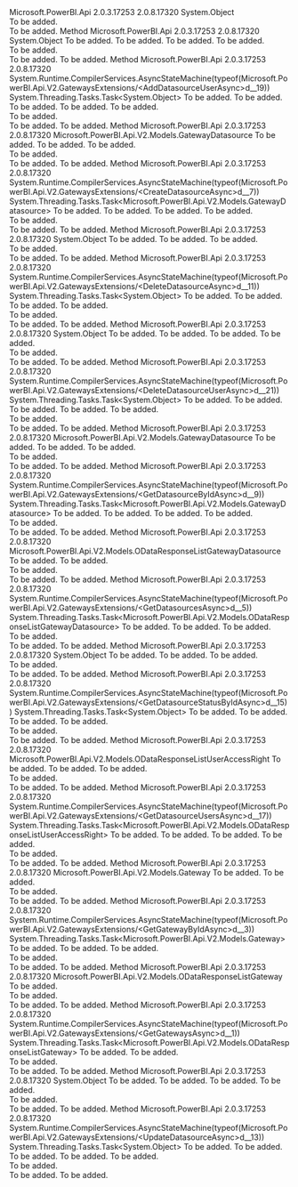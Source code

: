 <Type Name="GatewaysExtensions" FullName="Microsoft.PowerBI.Api.V2.GatewaysExtensions">
  <TypeSignature Language="C#" Value="public static class GatewaysExtensions" />
  <TypeSignature Language="ILAsm" Value=".class public auto ansi abstract sealed beforefieldinit GatewaysExtensions extends System.Object" />
  <TypeSignature Language="DocId" Value="T:Microsoft.PowerBI.Api.V2.GatewaysExtensions" />
  <TypeSignature Language="VB.NET" Value="Public Module GatewaysExtensions" />
  <TypeSignature Language="F#" Value="type GatewaysExtensions = class" />
  <AssemblyInfo>
    <AssemblyName>Microsoft.PowerBI.Api</AssemblyName>
    <AssemblyVersion>2.0.3.17253</AssemblyVersion>
    <AssemblyVersion>2.0.8.17320</AssemblyVersion>
  </AssemblyInfo>
  <Base>
    <BaseTypeName>System.Object</BaseTypeName>
  </Base>
  <Interfaces />
  <Docs>
    <summary>To be added.</summary>
    <remarks>To be added.</remarks>
  </Docs>
  <Members>
    <Member MemberName="AddDatasourceUser">
      <MemberSignature Language="C#" Value="public static object AddDatasourceUser (this Microsoft.PowerBI.Api.V2.IGateways operations, string gatewayId, string datasourceId, Microsoft.PowerBI.Api.V2.Models.UserAccessRight addUserToDatasourceRequest);" />
      <MemberSignature Language="ILAsm" Value=".method public static hidebysig object AddDatasourceUser(class Microsoft.PowerBI.Api.V2.IGateways operations, string gatewayId, string datasourceId, class Microsoft.PowerBI.Api.V2.Models.UserAccessRight addUserToDatasourceRequest) cil managed" />
      <MemberSignature Language="DocId" Value="M:Microsoft.PowerBI.Api.V2.GatewaysExtensions.AddDatasourceUser(Microsoft.PowerBI.Api.V2.IGateways,System.String,System.String,Microsoft.PowerBI.Api.V2.Models.UserAccessRight)" />
      <MemberSignature Language="VB.NET" Value="&lt;Extension()&gt;&#xA;Public Function AddDatasourceUser (operations As IGateways, gatewayId As String, datasourceId As String, addUserToDatasourceRequest As UserAccessRight) As Object" />
      <MemberSignature Language="F#" Value="static member AddDatasourceUser : Microsoft.PowerBI.Api.V2.IGateways * string * string * Microsoft.PowerBI.Api.V2.Models.UserAccessRight -&gt; obj" Usage="Microsoft.PowerBI.Api.V2.GatewaysExtensions.AddDatasourceUser (operations, gatewayId, datasourceId, addUserToDatasourceRequest)" />
      <MemberType>Method</MemberType>
      <AssemblyInfo>
        <AssemblyName>Microsoft.PowerBI.Api</AssemblyName>
        <AssemblyVersion>2.0.3.17253</AssemblyVersion>
        <AssemblyVersion>2.0.8.17320</AssemblyVersion>
      </AssemblyInfo>
      <ReturnValue>
        <ReturnType>System.Object</ReturnType>
      </ReturnValue>
      <Parameters>
        <Parameter Name="operations" Type="Microsoft.PowerBI.Api.V2.IGateways" RefType="this" />
        <Parameter Name="gatewayId" Type="System.String" />
        <Parameter Name="datasourceId" Type="System.String" />
        <Parameter Name="addUserToDatasourceRequest" Type="Microsoft.PowerBI.Api.V2.Models.UserAccessRight" />
      </Parameters>
      <Docs>
        <param name="operations">To be added.</param>
        <param name="gatewayId">To be added.</param>
        <param name="datasourceId">To be added.</param>
        <param name="addUserToDatasourceRequest">To be added.</param>
        <summary>To be added.</summary>
        <returns>To be added.</returns>
        <remarks>To be added.</remarks>
      </Docs>
    </Member>
    <Member MemberName="AddDatasourceUserAsync">
      <MemberSignature Language="C#" Value="public static System.Threading.Tasks.Task&lt;object&gt; AddDatasourceUserAsync (this Microsoft.PowerBI.Api.V2.IGateways operations, string gatewayId, string datasourceId, Microsoft.PowerBI.Api.V2.Models.UserAccessRight addUserToDatasourceRequest, System.Threading.CancellationToken cancellationToken = null);" />
      <MemberSignature Language="ILAsm" Value=".method public static hidebysig class System.Threading.Tasks.Task`1&lt;object&gt; AddDatasourceUserAsync(class Microsoft.PowerBI.Api.V2.IGateways operations, string gatewayId, string datasourceId, class Microsoft.PowerBI.Api.V2.Models.UserAccessRight addUserToDatasourceRequest, valuetype System.Threading.CancellationToken cancellationToken) cil managed" />
      <MemberSignature Language="DocId" Value="M:Microsoft.PowerBI.Api.V2.GatewaysExtensions.AddDatasourceUserAsync(Microsoft.PowerBI.Api.V2.IGateways,System.String,System.String,Microsoft.PowerBI.Api.V2.Models.UserAccessRight,System.Threading.CancellationToken)" />
      <MemberSignature Language="F#" Value="static member AddDatasourceUserAsync : Microsoft.PowerBI.Api.V2.IGateways * string * string * Microsoft.PowerBI.Api.V2.Models.UserAccessRight * System.Threading.CancellationToken -&gt; System.Threading.Tasks.Task&lt;obj&gt;" Usage="Microsoft.PowerBI.Api.V2.GatewaysExtensions.AddDatasourceUserAsync (operations, gatewayId, datasourceId, addUserToDatasourceRequest, cancellationToken)" />
      <MemberType>Method</MemberType>
      <AssemblyInfo>
        <AssemblyName>Microsoft.PowerBI.Api</AssemblyName>
        <AssemblyVersion>2.0.3.17253</AssemblyVersion>
        <AssemblyVersion>2.0.8.17320</AssemblyVersion>
      </AssemblyInfo>
      <Attributes>
        <Attribute>
          <AttributeName>System.Runtime.CompilerServices.AsyncStateMachine(typeof(Microsoft.PowerBI.Api.V2.GatewaysExtensions/&lt;AddDatasourceUserAsync&gt;d__19))</AttributeName>
        </Attribute>
      </Attributes>
      <ReturnValue>
        <ReturnType>System.Threading.Tasks.Task&lt;System.Object&gt;</ReturnType>
      </ReturnValue>
      <Parameters>
        <Parameter Name="operations" Type="Microsoft.PowerBI.Api.V2.IGateways" RefType="this" />
        <Parameter Name="gatewayId" Type="System.String" />
        <Parameter Name="datasourceId" Type="System.String" />
        <Parameter Name="addUserToDatasourceRequest" Type="Microsoft.PowerBI.Api.V2.Models.UserAccessRight" />
        <Parameter Name="cancellationToken" Type="System.Threading.CancellationToken" />
      </Parameters>
      <Docs>
        <param name="operations">To be added.</param>
        <param name="gatewayId">To be added.</param>
        <param name="datasourceId">To be added.</param>
        <param name="addUserToDatasourceRequest">To be added.</param>
        <param name="cancellationToken">To be added.</param>
        <summary>To be added.</summary>
        <returns>To be added.</returns>
        <remarks>To be added.</remarks>
      </Docs>
    </Member>
    <Member MemberName="CreateDatasource">
      <MemberSignature Language="C#" Value="public static Microsoft.PowerBI.Api.V2.Models.GatewayDatasource CreateDatasource (this Microsoft.PowerBI.Api.V2.IGateways operations, string gatewayId, Microsoft.PowerBI.Api.V2.Models.PublishDatasourceToGatewayRequest datasourceToGatewayRequest);" />
      <MemberSignature Language="ILAsm" Value=".method public static hidebysig class Microsoft.PowerBI.Api.V2.Models.GatewayDatasource CreateDatasource(class Microsoft.PowerBI.Api.V2.IGateways operations, string gatewayId, class Microsoft.PowerBI.Api.V2.Models.PublishDatasourceToGatewayRequest datasourceToGatewayRequest) cil managed" />
      <MemberSignature Language="DocId" Value="M:Microsoft.PowerBI.Api.V2.GatewaysExtensions.CreateDatasource(Microsoft.PowerBI.Api.V2.IGateways,System.String,Microsoft.PowerBI.Api.V2.Models.PublishDatasourceToGatewayRequest)" />
      <MemberSignature Language="VB.NET" Value="&lt;Extension()&gt;&#xA;Public Function CreateDatasource (operations As IGateways, gatewayId As String, datasourceToGatewayRequest As PublishDatasourceToGatewayRequest) As GatewayDatasource" />
      <MemberSignature Language="F#" Value="static member CreateDatasource : Microsoft.PowerBI.Api.V2.IGateways * string * Microsoft.PowerBI.Api.V2.Models.PublishDatasourceToGatewayRequest -&gt; Microsoft.PowerBI.Api.V2.Models.GatewayDatasource" Usage="Microsoft.PowerBI.Api.V2.GatewaysExtensions.CreateDatasource (operations, gatewayId, datasourceToGatewayRequest)" />
      <MemberType>Method</MemberType>
      <AssemblyInfo>
        <AssemblyName>Microsoft.PowerBI.Api</AssemblyName>
        <AssemblyVersion>2.0.3.17253</AssemblyVersion>
        <AssemblyVersion>2.0.8.17320</AssemblyVersion>
      </AssemblyInfo>
      <ReturnValue>
        <ReturnType>Microsoft.PowerBI.Api.V2.Models.GatewayDatasource</ReturnType>
      </ReturnValue>
      <Parameters>
        <Parameter Name="operations" Type="Microsoft.PowerBI.Api.V2.IGateways" RefType="this" />
        <Parameter Name="gatewayId" Type="System.String" />
        <Parameter Name="datasourceToGatewayRequest" Type="Microsoft.PowerBI.Api.V2.Models.PublishDatasourceToGatewayRequest" />
      </Parameters>
      <Docs>
        <param name="operations">To be added.</param>
        <param name="gatewayId">To be added.</param>
        <param name="datasourceToGatewayRequest">To be added.</param>
        <summary>To be added.</summary>
        <returns>To be added.</returns>
        <remarks>To be added.</remarks>
      </Docs>
    </Member>
    <Member MemberName="CreateDatasourceAsync">
      <MemberSignature Language="C#" Value="public static System.Threading.Tasks.Task&lt;Microsoft.PowerBI.Api.V2.Models.GatewayDatasource&gt; CreateDatasourceAsync (this Microsoft.PowerBI.Api.V2.IGateways operations, string gatewayId, Microsoft.PowerBI.Api.V2.Models.PublishDatasourceToGatewayRequest datasourceToGatewayRequest, System.Threading.CancellationToken cancellationToken = null);" />
      <MemberSignature Language="ILAsm" Value=".method public static hidebysig class System.Threading.Tasks.Task`1&lt;class Microsoft.PowerBI.Api.V2.Models.GatewayDatasource&gt; CreateDatasourceAsync(class Microsoft.PowerBI.Api.V2.IGateways operations, string gatewayId, class Microsoft.PowerBI.Api.V2.Models.PublishDatasourceToGatewayRequest datasourceToGatewayRequest, valuetype System.Threading.CancellationToken cancellationToken) cil managed" />
      <MemberSignature Language="DocId" Value="M:Microsoft.PowerBI.Api.V2.GatewaysExtensions.CreateDatasourceAsync(Microsoft.PowerBI.Api.V2.IGateways,System.String,Microsoft.PowerBI.Api.V2.Models.PublishDatasourceToGatewayRequest,System.Threading.CancellationToken)" />
      <MemberSignature Language="F#" Value="static member CreateDatasourceAsync : Microsoft.PowerBI.Api.V2.IGateways * string * Microsoft.PowerBI.Api.V2.Models.PublishDatasourceToGatewayRequest * System.Threading.CancellationToken -&gt; System.Threading.Tasks.Task&lt;Microsoft.PowerBI.Api.V2.Models.GatewayDatasource&gt;" Usage="Microsoft.PowerBI.Api.V2.GatewaysExtensions.CreateDatasourceAsync (operations, gatewayId, datasourceToGatewayRequest, cancellationToken)" />
      <MemberType>Method</MemberType>
      <AssemblyInfo>
        <AssemblyName>Microsoft.PowerBI.Api</AssemblyName>
        <AssemblyVersion>2.0.3.17253</AssemblyVersion>
        <AssemblyVersion>2.0.8.17320</AssemblyVersion>
      </AssemblyInfo>
      <Attributes>
        <Attribute>
          <AttributeName>System.Runtime.CompilerServices.AsyncStateMachine(typeof(Microsoft.PowerBI.Api.V2.GatewaysExtensions/&lt;CreateDatasourceAsync&gt;d__7))</AttributeName>
        </Attribute>
      </Attributes>
      <ReturnValue>
        <ReturnType>System.Threading.Tasks.Task&lt;Microsoft.PowerBI.Api.V2.Models.GatewayDatasource&gt;</ReturnType>
      </ReturnValue>
      <Parameters>
        <Parameter Name="operations" Type="Microsoft.PowerBI.Api.V2.IGateways" RefType="this" />
        <Parameter Name="gatewayId" Type="System.String" />
        <Parameter Name="datasourceToGatewayRequest" Type="Microsoft.PowerBI.Api.V2.Models.PublishDatasourceToGatewayRequest" />
        <Parameter Name="cancellationToken" Type="System.Threading.CancellationToken" />
      </Parameters>
      <Docs>
        <param name="operations">To be added.</param>
        <param name="gatewayId">To be added.</param>
        <param name="datasourceToGatewayRequest">To be added.</param>
        <param name="cancellationToken">To be added.</param>
        <summary>To be added.</summary>
        <returns>To be added.</returns>
        <remarks>To be added.</remarks>
      </Docs>
    </Member>
    <Member MemberName="DeleteDatasource">
      <MemberSignature Language="C#" Value="public static object DeleteDatasource (this Microsoft.PowerBI.Api.V2.IGateways operations, string gatewayId, string datasourceId);" />
      <MemberSignature Language="ILAsm" Value=".method public static hidebysig object DeleteDatasource(class Microsoft.PowerBI.Api.V2.IGateways operations, string gatewayId, string datasourceId) cil managed" />
      <MemberSignature Language="DocId" Value="M:Microsoft.PowerBI.Api.V2.GatewaysExtensions.DeleteDatasource(Microsoft.PowerBI.Api.V2.IGateways,System.String,System.String)" />
      <MemberSignature Language="VB.NET" Value="&lt;Extension()&gt;&#xA;Public Function DeleteDatasource (operations As IGateways, gatewayId As String, datasourceId As String) As Object" />
      <MemberSignature Language="F#" Value="static member DeleteDatasource : Microsoft.PowerBI.Api.V2.IGateways * string * string -&gt; obj" Usage="Microsoft.PowerBI.Api.V2.GatewaysExtensions.DeleteDatasource (operations, gatewayId, datasourceId)" />
      <MemberType>Method</MemberType>
      <AssemblyInfo>
        <AssemblyName>Microsoft.PowerBI.Api</AssemblyName>
        <AssemblyVersion>2.0.3.17253</AssemblyVersion>
        <AssemblyVersion>2.0.8.17320</AssemblyVersion>
      </AssemblyInfo>
      <ReturnValue>
        <ReturnType>System.Object</ReturnType>
      </ReturnValue>
      <Parameters>
        <Parameter Name="operations" Type="Microsoft.PowerBI.Api.V2.IGateways" RefType="this" />
        <Parameter Name="gatewayId" Type="System.String" />
        <Parameter Name="datasourceId" Type="System.String" />
      </Parameters>
      <Docs>
        <param name="operations">To be added.</param>
        <param name="gatewayId">To be added.</param>
        <param name="datasourceId">To be added.</param>
        <summary>To be added.</summary>
        <returns>To be added.</returns>
        <remarks>To be added.</remarks>
      </Docs>
    </Member>
    <Member MemberName="DeleteDatasourceAsync">
      <MemberSignature Language="C#" Value="public static System.Threading.Tasks.Task&lt;object&gt; DeleteDatasourceAsync (this Microsoft.PowerBI.Api.V2.IGateways operations, string gatewayId, string datasourceId, System.Threading.CancellationToken cancellationToken = null);" />
      <MemberSignature Language="ILAsm" Value=".method public static hidebysig class System.Threading.Tasks.Task`1&lt;object&gt; DeleteDatasourceAsync(class Microsoft.PowerBI.Api.V2.IGateways operations, string gatewayId, string datasourceId, valuetype System.Threading.CancellationToken cancellationToken) cil managed" />
      <MemberSignature Language="DocId" Value="M:Microsoft.PowerBI.Api.V2.GatewaysExtensions.DeleteDatasourceAsync(Microsoft.PowerBI.Api.V2.IGateways,System.String,System.String,System.Threading.CancellationToken)" />
      <MemberSignature Language="F#" Value="static member DeleteDatasourceAsync : Microsoft.PowerBI.Api.V2.IGateways * string * string * System.Threading.CancellationToken -&gt; System.Threading.Tasks.Task&lt;obj&gt;" Usage="Microsoft.PowerBI.Api.V2.GatewaysExtensions.DeleteDatasourceAsync (operations, gatewayId, datasourceId, cancellationToken)" />
      <MemberType>Method</MemberType>
      <AssemblyInfo>
        <AssemblyName>Microsoft.PowerBI.Api</AssemblyName>
        <AssemblyVersion>2.0.3.17253</AssemblyVersion>
        <AssemblyVersion>2.0.8.17320</AssemblyVersion>
      </AssemblyInfo>
      <Attributes>
        <Attribute>
          <AttributeName>System.Runtime.CompilerServices.AsyncStateMachine(typeof(Microsoft.PowerBI.Api.V2.GatewaysExtensions/&lt;DeleteDatasourceAsync&gt;d__11))</AttributeName>
        </Attribute>
      </Attributes>
      <ReturnValue>
        <ReturnType>System.Threading.Tasks.Task&lt;System.Object&gt;</ReturnType>
      </ReturnValue>
      <Parameters>
        <Parameter Name="operations" Type="Microsoft.PowerBI.Api.V2.IGateways" RefType="this" />
        <Parameter Name="gatewayId" Type="System.String" />
        <Parameter Name="datasourceId" Type="System.String" />
        <Parameter Name="cancellationToken" Type="System.Threading.CancellationToken" />
      </Parameters>
      <Docs>
        <param name="operations">To be added.</param>
        <param name="gatewayId">To be added.</param>
        <param name="datasourceId">To be added.</param>
        <param name="cancellationToken">To be added.</param>
        <summary>To be added.</summary>
        <returns>To be added.</returns>
        <remarks>To be added.</remarks>
      </Docs>
    </Member>
    <Member MemberName="DeleteDatasourceUser">
      <MemberSignature Language="C#" Value="public static object DeleteDatasourceUser (this Microsoft.PowerBI.Api.V2.IGateways operations, string gatewayId, string datasourceId, string emailAdress);" />
      <MemberSignature Language="ILAsm" Value=".method public static hidebysig object DeleteDatasourceUser(class Microsoft.PowerBI.Api.V2.IGateways operations, string gatewayId, string datasourceId, string emailAdress) cil managed" />
      <MemberSignature Language="DocId" Value="M:Microsoft.PowerBI.Api.V2.GatewaysExtensions.DeleteDatasourceUser(Microsoft.PowerBI.Api.V2.IGateways,System.String,System.String,System.String)" />
      <MemberSignature Language="VB.NET" Value="&lt;Extension()&gt;&#xA;Public Function DeleteDatasourceUser (operations As IGateways, gatewayId As String, datasourceId As String, emailAdress As String) As Object" />
      <MemberSignature Language="F#" Value="static member DeleteDatasourceUser : Microsoft.PowerBI.Api.V2.IGateways * string * string * string -&gt; obj" Usage="Microsoft.PowerBI.Api.V2.GatewaysExtensions.DeleteDatasourceUser (operations, gatewayId, datasourceId, emailAdress)" />
      <MemberType>Method</MemberType>
      <AssemblyInfo>
        <AssemblyName>Microsoft.PowerBI.Api</AssemblyName>
        <AssemblyVersion>2.0.3.17253</AssemblyVersion>
        <AssemblyVersion>2.0.8.17320</AssemblyVersion>
      </AssemblyInfo>
      <ReturnValue>
        <ReturnType>System.Object</ReturnType>
      </ReturnValue>
      <Parameters>
        <Parameter Name="operations" Type="Microsoft.PowerBI.Api.V2.IGateways" RefType="this" />
        <Parameter Name="gatewayId" Type="System.String" />
        <Parameter Name="datasourceId" Type="System.String" />
        <Parameter Name="emailAdress" Type="System.String" />
      </Parameters>
      <Docs>
        <param name="operations">To be added.</param>
        <param name="gatewayId">To be added.</param>
        <param name="datasourceId">To be added.</param>
        <param name="emailAdress">To be added.</param>
        <summary>To be added.</summary>
        <returns>To be added.</returns>
        <remarks>To be added.</remarks>
      </Docs>
    </Member>
    <Member MemberName="DeleteDatasourceUserAsync">
      <MemberSignature Language="C#" Value="public static System.Threading.Tasks.Task&lt;object&gt; DeleteDatasourceUserAsync (this Microsoft.PowerBI.Api.V2.IGateways operations, string gatewayId, string datasourceId, string emailAdress, System.Threading.CancellationToken cancellationToken = null);" />
      <MemberSignature Language="ILAsm" Value=".method public static hidebysig class System.Threading.Tasks.Task`1&lt;object&gt; DeleteDatasourceUserAsync(class Microsoft.PowerBI.Api.V2.IGateways operations, string gatewayId, string datasourceId, string emailAdress, valuetype System.Threading.CancellationToken cancellationToken) cil managed" />
      <MemberSignature Language="DocId" Value="M:Microsoft.PowerBI.Api.V2.GatewaysExtensions.DeleteDatasourceUserAsync(Microsoft.PowerBI.Api.V2.IGateways,System.String,System.String,System.String,System.Threading.CancellationToken)" />
      <MemberSignature Language="F#" Value="static member DeleteDatasourceUserAsync : Microsoft.PowerBI.Api.V2.IGateways * string * string * string * System.Threading.CancellationToken -&gt; System.Threading.Tasks.Task&lt;obj&gt;" Usage="Microsoft.PowerBI.Api.V2.GatewaysExtensions.DeleteDatasourceUserAsync (operations, gatewayId, datasourceId, emailAdress, cancellationToken)" />
      <MemberType>Method</MemberType>
      <AssemblyInfo>
        <AssemblyName>Microsoft.PowerBI.Api</AssemblyName>
        <AssemblyVersion>2.0.3.17253</AssemblyVersion>
        <AssemblyVersion>2.0.8.17320</AssemblyVersion>
      </AssemblyInfo>
      <Attributes>
        <Attribute>
          <AttributeName>System.Runtime.CompilerServices.AsyncStateMachine(typeof(Microsoft.PowerBI.Api.V2.GatewaysExtensions/&lt;DeleteDatasourceUserAsync&gt;d__21))</AttributeName>
        </Attribute>
      </Attributes>
      <ReturnValue>
        <ReturnType>System.Threading.Tasks.Task&lt;System.Object&gt;</ReturnType>
      </ReturnValue>
      <Parameters>
        <Parameter Name="operations" Type="Microsoft.PowerBI.Api.V2.IGateways" RefType="this" />
        <Parameter Name="gatewayId" Type="System.String" />
        <Parameter Name="datasourceId" Type="System.String" />
        <Parameter Name="emailAdress" Type="System.String" />
        <Parameter Name="cancellationToken" Type="System.Threading.CancellationToken" />
      </Parameters>
      <Docs>
        <param name="operations">To be added.</param>
        <param name="gatewayId">To be added.</param>
        <param name="datasourceId">To be added.</param>
        <param name="emailAdress">To be added.</param>
        <param name="cancellationToken">To be added.</param>
        <summary>To be added.</summary>
        <returns>To be added.</returns>
        <remarks>To be added.</remarks>
      </Docs>
    </Member>
    <Member MemberName="GetDatasourceById">
      <MemberSignature Language="C#" Value="public static Microsoft.PowerBI.Api.V2.Models.GatewayDatasource GetDatasourceById (this Microsoft.PowerBI.Api.V2.IGateways operations, string gatewayId, string datasourceId);" />
      <MemberSignature Language="ILAsm" Value=".method public static hidebysig class Microsoft.PowerBI.Api.V2.Models.GatewayDatasource GetDatasourceById(class Microsoft.PowerBI.Api.V2.IGateways operations, string gatewayId, string datasourceId) cil managed" />
      <MemberSignature Language="DocId" Value="M:Microsoft.PowerBI.Api.V2.GatewaysExtensions.GetDatasourceById(Microsoft.PowerBI.Api.V2.IGateways,System.String,System.String)" />
      <MemberSignature Language="VB.NET" Value="&lt;Extension()&gt;&#xA;Public Function GetDatasourceById (operations As IGateways, gatewayId As String, datasourceId As String) As GatewayDatasource" />
      <MemberSignature Language="F#" Value="static member GetDatasourceById : Microsoft.PowerBI.Api.V2.IGateways * string * string -&gt; Microsoft.PowerBI.Api.V2.Models.GatewayDatasource" Usage="Microsoft.PowerBI.Api.V2.GatewaysExtensions.GetDatasourceById (operations, gatewayId, datasourceId)" />
      <MemberType>Method</MemberType>
      <AssemblyInfo>
        <AssemblyName>Microsoft.PowerBI.Api</AssemblyName>
        <AssemblyVersion>2.0.3.17253</AssemblyVersion>
        <AssemblyVersion>2.0.8.17320</AssemblyVersion>
      </AssemblyInfo>
      <ReturnValue>
        <ReturnType>Microsoft.PowerBI.Api.V2.Models.GatewayDatasource</ReturnType>
      </ReturnValue>
      <Parameters>
        <Parameter Name="operations" Type="Microsoft.PowerBI.Api.V2.IGateways" RefType="this" />
        <Parameter Name="gatewayId" Type="System.String" />
        <Parameter Name="datasourceId" Type="System.String" />
      </Parameters>
      <Docs>
        <param name="operations">To be added.</param>
        <param name="gatewayId">To be added.</param>
        <param name="datasourceId">To be added.</param>
        <summary>To be added.</summary>
        <returns>To be added.</returns>
        <remarks>To be added.</remarks>
      </Docs>
    </Member>
    <Member MemberName="GetDatasourceByIdAsync">
      <MemberSignature Language="C#" Value="public static System.Threading.Tasks.Task&lt;Microsoft.PowerBI.Api.V2.Models.GatewayDatasource&gt; GetDatasourceByIdAsync (this Microsoft.PowerBI.Api.V2.IGateways operations, string gatewayId, string datasourceId, System.Threading.CancellationToken cancellationToken = null);" />
      <MemberSignature Language="ILAsm" Value=".method public static hidebysig class System.Threading.Tasks.Task`1&lt;class Microsoft.PowerBI.Api.V2.Models.GatewayDatasource&gt; GetDatasourceByIdAsync(class Microsoft.PowerBI.Api.V2.IGateways operations, string gatewayId, string datasourceId, valuetype System.Threading.CancellationToken cancellationToken) cil managed" />
      <MemberSignature Language="DocId" Value="M:Microsoft.PowerBI.Api.V2.GatewaysExtensions.GetDatasourceByIdAsync(Microsoft.PowerBI.Api.V2.IGateways,System.String,System.String,System.Threading.CancellationToken)" />
      <MemberSignature Language="F#" Value="static member GetDatasourceByIdAsync : Microsoft.PowerBI.Api.V2.IGateways * string * string * System.Threading.CancellationToken -&gt; System.Threading.Tasks.Task&lt;Microsoft.PowerBI.Api.V2.Models.GatewayDatasource&gt;" Usage="Microsoft.PowerBI.Api.V2.GatewaysExtensions.GetDatasourceByIdAsync (operations, gatewayId, datasourceId, cancellationToken)" />
      <MemberType>Method</MemberType>
      <AssemblyInfo>
        <AssemblyName>Microsoft.PowerBI.Api</AssemblyName>
        <AssemblyVersion>2.0.3.17253</AssemblyVersion>
        <AssemblyVersion>2.0.8.17320</AssemblyVersion>
      </AssemblyInfo>
      <Attributes>
        <Attribute>
          <AttributeName>System.Runtime.CompilerServices.AsyncStateMachine(typeof(Microsoft.PowerBI.Api.V2.GatewaysExtensions/&lt;GetDatasourceByIdAsync&gt;d__9))</AttributeName>
        </Attribute>
      </Attributes>
      <ReturnValue>
        <ReturnType>System.Threading.Tasks.Task&lt;Microsoft.PowerBI.Api.V2.Models.GatewayDatasource&gt;</ReturnType>
      </ReturnValue>
      <Parameters>
        <Parameter Name="operations" Type="Microsoft.PowerBI.Api.V2.IGateways" RefType="this" />
        <Parameter Name="gatewayId" Type="System.String" />
        <Parameter Name="datasourceId" Type="System.String" />
        <Parameter Name="cancellationToken" Type="System.Threading.CancellationToken" />
      </Parameters>
      <Docs>
        <param name="operations">To be added.</param>
        <param name="gatewayId">To be added.</param>
        <param name="datasourceId">To be added.</param>
        <param name="cancellationToken">To be added.</param>
        <summary>To be added.</summary>
        <returns>To be added.</returns>
        <remarks>To be added.</remarks>
      </Docs>
    </Member>
    <Member MemberName="GetDatasources">
      <MemberSignature Language="C#" Value="public static Microsoft.PowerBI.Api.V2.Models.ODataResponseListGatewayDatasource GetDatasources (this Microsoft.PowerBI.Api.V2.IGateways operations, string gatewayId);" />
      <MemberSignature Language="ILAsm" Value=".method public static hidebysig class Microsoft.PowerBI.Api.V2.Models.ODataResponseListGatewayDatasource GetDatasources(class Microsoft.PowerBI.Api.V2.IGateways operations, string gatewayId) cil managed" />
      <MemberSignature Language="DocId" Value="M:Microsoft.PowerBI.Api.V2.GatewaysExtensions.GetDatasources(Microsoft.PowerBI.Api.V2.IGateways,System.String)" />
      <MemberSignature Language="VB.NET" Value="&lt;Extension()&gt;&#xA;Public Function GetDatasources (operations As IGateways, gatewayId As String) As ODataResponseListGatewayDatasource" />
      <MemberSignature Language="F#" Value="static member GetDatasources : Microsoft.PowerBI.Api.V2.IGateways * string -&gt; Microsoft.PowerBI.Api.V2.Models.ODataResponseListGatewayDatasource" Usage="Microsoft.PowerBI.Api.V2.GatewaysExtensions.GetDatasources (operations, gatewayId)" />
      <MemberType>Method</MemberType>
      <AssemblyInfo>
        <AssemblyName>Microsoft.PowerBI.Api</AssemblyName>
        <AssemblyVersion>2.0.3.17253</AssemblyVersion>
        <AssemblyVersion>2.0.8.17320</AssemblyVersion>
      </AssemblyInfo>
      <ReturnValue>
        <ReturnType>Microsoft.PowerBI.Api.V2.Models.ODataResponseListGatewayDatasource</ReturnType>
      </ReturnValue>
      <Parameters>
        <Parameter Name="operations" Type="Microsoft.PowerBI.Api.V2.IGateways" RefType="this" />
        <Parameter Name="gatewayId" Type="System.String" />
      </Parameters>
      <Docs>
        <param name="operations">To be added.</param>
        <param name="gatewayId">To be added.</param>
        <summary>To be added.</summary>
        <returns>To be added.</returns>
        <remarks>To be added.</remarks>
      </Docs>
    </Member>
    <Member MemberName="GetDatasourcesAsync">
      <MemberSignature Language="C#" Value="public static System.Threading.Tasks.Task&lt;Microsoft.PowerBI.Api.V2.Models.ODataResponseListGatewayDatasource&gt; GetDatasourcesAsync (this Microsoft.PowerBI.Api.V2.IGateways operations, string gatewayId, System.Threading.CancellationToken cancellationToken = null);" />
      <MemberSignature Language="ILAsm" Value=".method public static hidebysig class System.Threading.Tasks.Task`1&lt;class Microsoft.PowerBI.Api.V2.Models.ODataResponseListGatewayDatasource&gt; GetDatasourcesAsync(class Microsoft.PowerBI.Api.V2.IGateways operations, string gatewayId, valuetype System.Threading.CancellationToken cancellationToken) cil managed" />
      <MemberSignature Language="DocId" Value="M:Microsoft.PowerBI.Api.V2.GatewaysExtensions.GetDatasourcesAsync(Microsoft.PowerBI.Api.V2.IGateways,System.String,System.Threading.CancellationToken)" />
      <MemberSignature Language="F#" Value="static member GetDatasourcesAsync : Microsoft.PowerBI.Api.V2.IGateways * string * System.Threading.CancellationToken -&gt; System.Threading.Tasks.Task&lt;Microsoft.PowerBI.Api.V2.Models.ODataResponseListGatewayDatasource&gt;" Usage="Microsoft.PowerBI.Api.V2.GatewaysExtensions.GetDatasourcesAsync (operations, gatewayId, cancellationToken)" />
      <MemberType>Method</MemberType>
      <AssemblyInfo>
        <AssemblyName>Microsoft.PowerBI.Api</AssemblyName>
        <AssemblyVersion>2.0.3.17253</AssemblyVersion>
        <AssemblyVersion>2.0.8.17320</AssemblyVersion>
      </AssemblyInfo>
      <Attributes>
        <Attribute>
          <AttributeName>System.Runtime.CompilerServices.AsyncStateMachine(typeof(Microsoft.PowerBI.Api.V2.GatewaysExtensions/&lt;GetDatasourcesAsync&gt;d__5))</AttributeName>
        </Attribute>
      </Attributes>
      <ReturnValue>
        <ReturnType>System.Threading.Tasks.Task&lt;Microsoft.PowerBI.Api.V2.Models.ODataResponseListGatewayDatasource&gt;</ReturnType>
      </ReturnValue>
      <Parameters>
        <Parameter Name="operations" Type="Microsoft.PowerBI.Api.V2.IGateways" RefType="this" />
        <Parameter Name="gatewayId" Type="System.String" />
        <Parameter Name="cancellationToken" Type="System.Threading.CancellationToken" />
      </Parameters>
      <Docs>
        <param name="operations">To be added.</param>
        <param name="gatewayId">To be added.</param>
        <param name="cancellationToken">To be added.</param>
        <summary>To be added.</summary>
        <returns>To be added.</returns>
        <remarks>To be added.</remarks>
      </Docs>
    </Member>
    <Member MemberName="GetDatasourceStatusById">
      <MemberSignature Language="C#" Value="public static object GetDatasourceStatusById (this Microsoft.PowerBI.Api.V2.IGateways operations, string gatewayId, string datasourceId);" />
      <MemberSignature Language="ILAsm" Value=".method public static hidebysig object GetDatasourceStatusById(class Microsoft.PowerBI.Api.V2.IGateways operations, string gatewayId, string datasourceId) cil managed" />
      <MemberSignature Language="DocId" Value="M:Microsoft.PowerBI.Api.V2.GatewaysExtensions.GetDatasourceStatusById(Microsoft.PowerBI.Api.V2.IGateways,System.String,System.String)" />
      <MemberSignature Language="VB.NET" Value="&lt;Extension()&gt;&#xA;Public Function GetDatasourceStatusById (operations As IGateways, gatewayId As String, datasourceId As String) As Object" />
      <MemberSignature Language="F#" Value="static member GetDatasourceStatusById : Microsoft.PowerBI.Api.V2.IGateways * string * string -&gt; obj" Usage="Microsoft.PowerBI.Api.V2.GatewaysExtensions.GetDatasourceStatusById (operations, gatewayId, datasourceId)" />
      <MemberType>Method</MemberType>
      <AssemblyInfo>
        <AssemblyName>Microsoft.PowerBI.Api</AssemblyName>
        <AssemblyVersion>2.0.3.17253</AssemblyVersion>
        <AssemblyVersion>2.0.8.17320</AssemblyVersion>
      </AssemblyInfo>
      <ReturnValue>
        <ReturnType>System.Object</ReturnType>
      </ReturnValue>
      <Parameters>
        <Parameter Name="operations" Type="Microsoft.PowerBI.Api.V2.IGateways" RefType="this" />
        <Parameter Name="gatewayId" Type="System.String" />
        <Parameter Name="datasourceId" Type="System.String" />
      </Parameters>
      <Docs>
        <param name="operations">To be added.</param>
        <param name="gatewayId">To be added.</param>
        <param name="datasourceId">To be added.</param>
        <summary>To be added.</summary>
        <returns>To be added.</returns>
        <remarks>To be added.</remarks>
      </Docs>
    </Member>
    <Member MemberName="GetDatasourceStatusByIdAsync">
      <MemberSignature Language="C#" Value="public static System.Threading.Tasks.Task&lt;object&gt; GetDatasourceStatusByIdAsync (this Microsoft.PowerBI.Api.V2.IGateways operations, string gatewayId, string datasourceId, System.Threading.CancellationToken cancellationToken = null);" />
      <MemberSignature Language="ILAsm" Value=".method public static hidebysig class System.Threading.Tasks.Task`1&lt;object&gt; GetDatasourceStatusByIdAsync(class Microsoft.PowerBI.Api.V2.IGateways operations, string gatewayId, string datasourceId, valuetype System.Threading.CancellationToken cancellationToken) cil managed" />
      <MemberSignature Language="DocId" Value="M:Microsoft.PowerBI.Api.V2.GatewaysExtensions.GetDatasourceStatusByIdAsync(Microsoft.PowerBI.Api.V2.IGateways,System.String,System.String,System.Threading.CancellationToken)" />
      <MemberSignature Language="F#" Value="static member GetDatasourceStatusByIdAsync : Microsoft.PowerBI.Api.V2.IGateways * string * string * System.Threading.CancellationToken -&gt; System.Threading.Tasks.Task&lt;obj&gt;" Usage="Microsoft.PowerBI.Api.V2.GatewaysExtensions.GetDatasourceStatusByIdAsync (operations, gatewayId, datasourceId, cancellationToken)" />
      <MemberType>Method</MemberType>
      <AssemblyInfo>
        <AssemblyName>Microsoft.PowerBI.Api</AssemblyName>
        <AssemblyVersion>2.0.3.17253</AssemblyVersion>
        <AssemblyVersion>2.0.8.17320</AssemblyVersion>
      </AssemblyInfo>
      <Attributes>
        <Attribute>
          <AttributeName>System.Runtime.CompilerServices.AsyncStateMachine(typeof(Microsoft.PowerBI.Api.V2.GatewaysExtensions/&lt;GetDatasourceStatusByIdAsync&gt;d__15))</AttributeName>
        </Attribute>
      </Attributes>
      <ReturnValue>
        <ReturnType>System.Threading.Tasks.Task&lt;System.Object&gt;</ReturnType>
      </ReturnValue>
      <Parameters>
        <Parameter Name="operations" Type="Microsoft.PowerBI.Api.V2.IGateways" RefType="this" />
        <Parameter Name="gatewayId" Type="System.String" />
        <Parameter Name="datasourceId" Type="System.String" />
        <Parameter Name="cancellationToken" Type="System.Threading.CancellationToken" />
      </Parameters>
      <Docs>
        <param name="operations">To be added.</param>
        <param name="gatewayId">To be added.</param>
        <param name="datasourceId">To be added.</param>
        <param name="cancellationToken">To be added.</param>
        <summary>To be added.</summary>
        <returns>To be added.</returns>
        <remarks>To be added.</remarks>
      </Docs>
    </Member>
    <Member MemberName="GetDatasourceUsers">
      <MemberSignature Language="C#" Value="public static Microsoft.PowerBI.Api.V2.Models.ODataResponseListUserAccessRight GetDatasourceUsers (this Microsoft.PowerBI.Api.V2.IGateways operations, string gatewayId, string datasourceId);" />
      <MemberSignature Language="ILAsm" Value=".method public static hidebysig class Microsoft.PowerBI.Api.V2.Models.ODataResponseListUserAccessRight GetDatasourceUsers(class Microsoft.PowerBI.Api.V2.IGateways operations, string gatewayId, string datasourceId) cil managed" />
      <MemberSignature Language="DocId" Value="M:Microsoft.PowerBI.Api.V2.GatewaysExtensions.GetDatasourceUsers(Microsoft.PowerBI.Api.V2.IGateways,System.String,System.String)" />
      <MemberSignature Language="VB.NET" Value="&lt;Extension()&gt;&#xA;Public Function GetDatasourceUsers (operations As IGateways, gatewayId As String, datasourceId As String) As ODataResponseListUserAccessRight" />
      <MemberSignature Language="F#" Value="static member GetDatasourceUsers : Microsoft.PowerBI.Api.V2.IGateways * string * string -&gt; Microsoft.PowerBI.Api.V2.Models.ODataResponseListUserAccessRight" Usage="Microsoft.PowerBI.Api.V2.GatewaysExtensions.GetDatasourceUsers (operations, gatewayId, datasourceId)" />
      <MemberType>Method</MemberType>
      <AssemblyInfo>
        <AssemblyName>Microsoft.PowerBI.Api</AssemblyName>
        <AssemblyVersion>2.0.3.17253</AssemblyVersion>
        <AssemblyVersion>2.0.8.17320</AssemblyVersion>
      </AssemblyInfo>
      <ReturnValue>
        <ReturnType>Microsoft.PowerBI.Api.V2.Models.ODataResponseListUserAccessRight</ReturnType>
      </ReturnValue>
      <Parameters>
        <Parameter Name="operations" Type="Microsoft.PowerBI.Api.V2.IGateways" RefType="this" />
        <Parameter Name="gatewayId" Type="System.String" />
        <Parameter Name="datasourceId" Type="System.String" />
      </Parameters>
      <Docs>
        <param name="operations">To be added.</param>
        <param name="gatewayId">To be added.</param>
        <param name="datasourceId">To be added.</param>
        <summary>To be added.</summary>
        <returns>To be added.</returns>
        <remarks>To be added.</remarks>
      </Docs>
    </Member>
    <Member MemberName="GetDatasourceUsersAsync">
      <MemberSignature Language="C#" Value="public static System.Threading.Tasks.Task&lt;Microsoft.PowerBI.Api.V2.Models.ODataResponseListUserAccessRight&gt; GetDatasourceUsersAsync (this Microsoft.PowerBI.Api.V2.IGateways operations, string gatewayId, string datasourceId, System.Threading.CancellationToken cancellationToken = null);" />
      <MemberSignature Language="ILAsm" Value=".method public static hidebysig class System.Threading.Tasks.Task`1&lt;class Microsoft.PowerBI.Api.V2.Models.ODataResponseListUserAccessRight&gt; GetDatasourceUsersAsync(class Microsoft.PowerBI.Api.V2.IGateways operations, string gatewayId, string datasourceId, valuetype System.Threading.CancellationToken cancellationToken) cil managed" />
      <MemberSignature Language="DocId" Value="M:Microsoft.PowerBI.Api.V2.GatewaysExtensions.GetDatasourceUsersAsync(Microsoft.PowerBI.Api.V2.IGateways,System.String,System.String,System.Threading.CancellationToken)" />
      <MemberSignature Language="F#" Value="static member GetDatasourceUsersAsync : Microsoft.PowerBI.Api.V2.IGateways * string * string * System.Threading.CancellationToken -&gt; System.Threading.Tasks.Task&lt;Microsoft.PowerBI.Api.V2.Models.ODataResponseListUserAccessRight&gt;" Usage="Microsoft.PowerBI.Api.V2.GatewaysExtensions.GetDatasourceUsersAsync (operations, gatewayId, datasourceId, cancellationToken)" />
      <MemberType>Method</MemberType>
      <AssemblyInfo>
        <AssemblyName>Microsoft.PowerBI.Api</AssemblyName>
        <AssemblyVersion>2.0.3.17253</AssemblyVersion>
        <AssemblyVersion>2.0.8.17320</AssemblyVersion>
      </AssemblyInfo>
      <Attributes>
        <Attribute>
          <AttributeName>System.Runtime.CompilerServices.AsyncStateMachine(typeof(Microsoft.PowerBI.Api.V2.GatewaysExtensions/&lt;GetDatasourceUsersAsync&gt;d__17))</AttributeName>
        </Attribute>
      </Attributes>
      <ReturnValue>
        <ReturnType>System.Threading.Tasks.Task&lt;Microsoft.PowerBI.Api.V2.Models.ODataResponseListUserAccessRight&gt;</ReturnType>
      </ReturnValue>
      <Parameters>
        <Parameter Name="operations" Type="Microsoft.PowerBI.Api.V2.IGateways" RefType="this" />
        <Parameter Name="gatewayId" Type="System.String" />
        <Parameter Name="datasourceId" Type="System.String" />
        <Parameter Name="cancellationToken" Type="System.Threading.CancellationToken" />
      </Parameters>
      <Docs>
        <param name="operations">To be added.</param>
        <param name="gatewayId">To be added.</param>
        <param name="datasourceId">To be added.</param>
        <param name="cancellationToken">To be added.</param>
        <summary>To be added.</summary>
        <returns>To be added.</returns>
        <remarks>To be added.</remarks>
      </Docs>
    </Member>
    <Member MemberName="GetGatewayById">
      <MemberSignature Language="C#" Value="public static Microsoft.PowerBI.Api.V2.Models.Gateway GetGatewayById (this Microsoft.PowerBI.Api.V2.IGateways operations, string gatewayId);" />
      <MemberSignature Language="ILAsm" Value=".method public static hidebysig class Microsoft.PowerBI.Api.V2.Models.Gateway GetGatewayById(class Microsoft.PowerBI.Api.V2.IGateways operations, string gatewayId) cil managed" />
      <MemberSignature Language="DocId" Value="M:Microsoft.PowerBI.Api.V2.GatewaysExtensions.GetGatewayById(Microsoft.PowerBI.Api.V2.IGateways,System.String)" />
      <MemberSignature Language="VB.NET" Value="&lt;Extension()&gt;&#xA;Public Function GetGatewayById (operations As IGateways, gatewayId As String) As Gateway" />
      <MemberSignature Language="F#" Value="static member GetGatewayById : Microsoft.PowerBI.Api.V2.IGateways * string -&gt; Microsoft.PowerBI.Api.V2.Models.Gateway" Usage="Microsoft.PowerBI.Api.V2.GatewaysExtensions.GetGatewayById (operations, gatewayId)" />
      <MemberType>Method</MemberType>
      <AssemblyInfo>
        <AssemblyName>Microsoft.PowerBI.Api</AssemblyName>
        <AssemblyVersion>2.0.3.17253</AssemblyVersion>
        <AssemblyVersion>2.0.8.17320</AssemblyVersion>
      </AssemblyInfo>
      <ReturnValue>
        <ReturnType>Microsoft.PowerBI.Api.V2.Models.Gateway</ReturnType>
      </ReturnValue>
      <Parameters>
        <Parameter Name="operations" Type="Microsoft.PowerBI.Api.V2.IGateways" RefType="this" />
        <Parameter Name="gatewayId" Type="System.String" />
      </Parameters>
      <Docs>
        <param name="operations">To be added.</param>
        <param name="gatewayId">To be added.</param>
        <summary>To be added.</summary>
        <returns>To be added.</returns>
        <remarks>To be added.</remarks>
      </Docs>
    </Member>
    <Member MemberName="GetGatewayByIdAsync">
      <MemberSignature Language="C#" Value="public static System.Threading.Tasks.Task&lt;Microsoft.PowerBI.Api.V2.Models.Gateway&gt; GetGatewayByIdAsync (this Microsoft.PowerBI.Api.V2.IGateways operations, string gatewayId, System.Threading.CancellationToken cancellationToken = null);" />
      <MemberSignature Language="ILAsm" Value=".method public static hidebysig class System.Threading.Tasks.Task`1&lt;class Microsoft.PowerBI.Api.V2.Models.Gateway&gt; GetGatewayByIdAsync(class Microsoft.PowerBI.Api.V2.IGateways operations, string gatewayId, valuetype System.Threading.CancellationToken cancellationToken) cil managed" />
      <MemberSignature Language="DocId" Value="M:Microsoft.PowerBI.Api.V2.GatewaysExtensions.GetGatewayByIdAsync(Microsoft.PowerBI.Api.V2.IGateways,System.String,System.Threading.CancellationToken)" />
      <MemberSignature Language="F#" Value="static member GetGatewayByIdAsync : Microsoft.PowerBI.Api.V2.IGateways * string * System.Threading.CancellationToken -&gt; System.Threading.Tasks.Task&lt;Microsoft.PowerBI.Api.V2.Models.Gateway&gt;" Usage="Microsoft.PowerBI.Api.V2.GatewaysExtensions.GetGatewayByIdAsync (operations, gatewayId, cancellationToken)" />
      <MemberType>Method</MemberType>
      <AssemblyInfo>
        <AssemblyName>Microsoft.PowerBI.Api</AssemblyName>
        <AssemblyVersion>2.0.3.17253</AssemblyVersion>
        <AssemblyVersion>2.0.8.17320</AssemblyVersion>
      </AssemblyInfo>
      <Attributes>
        <Attribute>
          <AttributeName>System.Runtime.CompilerServices.AsyncStateMachine(typeof(Microsoft.PowerBI.Api.V2.GatewaysExtensions/&lt;GetGatewayByIdAsync&gt;d__3))</AttributeName>
        </Attribute>
      </Attributes>
      <ReturnValue>
        <ReturnType>System.Threading.Tasks.Task&lt;Microsoft.PowerBI.Api.V2.Models.Gateway&gt;</ReturnType>
      </ReturnValue>
      <Parameters>
        <Parameter Name="operations" Type="Microsoft.PowerBI.Api.V2.IGateways" RefType="this" />
        <Parameter Name="gatewayId" Type="System.String" />
        <Parameter Name="cancellationToken" Type="System.Threading.CancellationToken" />
      </Parameters>
      <Docs>
        <param name="operations">To be added.</param>
        <param name="gatewayId">To be added.</param>
        <param name="cancellationToken">To be added.</param>
        <summary>To be added.</summary>
        <returns>To be added.</returns>
        <remarks>To be added.</remarks>
      </Docs>
    </Member>
    <Member MemberName="GetGateways">
      <MemberSignature Language="C#" Value="public static Microsoft.PowerBI.Api.V2.Models.ODataResponseListGateway GetGateways (this Microsoft.PowerBI.Api.V2.IGateways operations);" />
      <MemberSignature Language="ILAsm" Value=".method public static hidebysig class Microsoft.PowerBI.Api.V2.Models.ODataResponseListGateway GetGateways(class Microsoft.PowerBI.Api.V2.IGateways operations) cil managed" />
      <MemberSignature Language="DocId" Value="M:Microsoft.PowerBI.Api.V2.GatewaysExtensions.GetGateways(Microsoft.PowerBI.Api.V2.IGateways)" />
      <MemberSignature Language="VB.NET" Value="&lt;Extension()&gt;&#xA;Public Function GetGateways (operations As IGateways) As ODataResponseListGateway" />
      <MemberSignature Language="F#" Value="static member GetGateways : Microsoft.PowerBI.Api.V2.IGateways -&gt; Microsoft.PowerBI.Api.V2.Models.ODataResponseListGateway" Usage="Microsoft.PowerBI.Api.V2.GatewaysExtensions.GetGateways operations" />
      <MemberType>Method</MemberType>
      <AssemblyInfo>
        <AssemblyName>Microsoft.PowerBI.Api</AssemblyName>
        <AssemblyVersion>2.0.3.17253</AssemblyVersion>
        <AssemblyVersion>2.0.8.17320</AssemblyVersion>
      </AssemblyInfo>
      <ReturnValue>
        <ReturnType>Microsoft.PowerBI.Api.V2.Models.ODataResponseListGateway</ReturnType>
      </ReturnValue>
      <Parameters>
        <Parameter Name="operations" Type="Microsoft.PowerBI.Api.V2.IGateways" RefType="this" />
      </Parameters>
      <Docs>
        <param name="operations">To be added.</param>
        <summary>To be added.</summary>
        <returns>To be added.</returns>
        <remarks>To be added.</remarks>
      </Docs>
    </Member>
    <Member MemberName="GetGatewaysAsync">
      <MemberSignature Language="C#" Value="public static System.Threading.Tasks.Task&lt;Microsoft.PowerBI.Api.V2.Models.ODataResponseListGateway&gt; GetGatewaysAsync (this Microsoft.PowerBI.Api.V2.IGateways operations, System.Threading.CancellationToken cancellationToken = null);" />
      <MemberSignature Language="ILAsm" Value=".method public static hidebysig class System.Threading.Tasks.Task`1&lt;class Microsoft.PowerBI.Api.V2.Models.ODataResponseListGateway&gt; GetGatewaysAsync(class Microsoft.PowerBI.Api.V2.IGateways operations, valuetype System.Threading.CancellationToken cancellationToken) cil managed" />
      <MemberSignature Language="DocId" Value="M:Microsoft.PowerBI.Api.V2.GatewaysExtensions.GetGatewaysAsync(Microsoft.PowerBI.Api.V2.IGateways,System.Threading.CancellationToken)" />
      <MemberSignature Language="F#" Value="static member GetGatewaysAsync : Microsoft.PowerBI.Api.V2.IGateways * System.Threading.CancellationToken -&gt; System.Threading.Tasks.Task&lt;Microsoft.PowerBI.Api.V2.Models.ODataResponseListGateway&gt;" Usage="Microsoft.PowerBI.Api.V2.GatewaysExtensions.GetGatewaysAsync (operations, cancellationToken)" />
      <MemberType>Method</MemberType>
      <AssemblyInfo>
        <AssemblyName>Microsoft.PowerBI.Api</AssemblyName>
        <AssemblyVersion>2.0.3.17253</AssemblyVersion>
        <AssemblyVersion>2.0.8.17320</AssemblyVersion>
      </AssemblyInfo>
      <Attributes>
        <Attribute>
          <AttributeName>System.Runtime.CompilerServices.AsyncStateMachine(typeof(Microsoft.PowerBI.Api.V2.GatewaysExtensions/&lt;GetGatewaysAsync&gt;d__1))</AttributeName>
        </Attribute>
      </Attributes>
      <ReturnValue>
        <ReturnType>System.Threading.Tasks.Task&lt;Microsoft.PowerBI.Api.V2.Models.ODataResponseListGateway&gt;</ReturnType>
      </ReturnValue>
      <Parameters>
        <Parameter Name="operations" Type="Microsoft.PowerBI.Api.V2.IGateways" RefType="this" />
        <Parameter Name="cancellationToken" Type="System.Threading.CancellationToken" />
      </Parameters>
      <Docs>
        <param name="operations">To be added.</param>
        <param name="cancellationToken">To be added.</param>
        <summary>To be added.</summary>
        <returns>To be added.</returns>
        <remarks>To be added.</remarks>
      </Docs>
    </Member>
    <Member MemberName="UpdateDatasource">
      <MemberSignature Language="C#" Value="public static object UpdateDatasource (this Microsoft.PowerBI.Api.V2.IGateways operations, string gatewayId, string datasourceId, Microsoft.PowerBI.Api.V2.Models.UpdateDatasourceRequest updateDatasourceRequest);" />
      <MemberSignature Language="ILAsm" Value=".method public static hidebysig object UpdateDatasource(class Microsoft.PowerBI.Api.V2.IGateways operations, string gatewayId, string datasourceId, class Microsoft.PowerBI.Api.V2.Models.UpdateDatasourceRequest updateDatasourceRequest) cil managed" />
      <MemberSignature Language="DocId" Value="M:Microsoft.PowerBI.Api.V2.GatewaysExtensions.UpdateDatasource(Microsoft.PowerBI.Api.V2.IGateways,System.String,System.String,Microsoft.PowerBI.Api.V2.Models.UpdateDatasourceRequest)" />
      <MemberSignature Language="F#" Value="static member UpdateDatasource : Microsoft.PowerBI.Api.V2.IGateways * string * string * Microsoft.PowerBI.Api.V2.Models.UpdateDatasourceRequest -&gt; obj" Usage="Microsoft.PowerBI.Api.V2.GatewaysExtensions.UpdateDatasource (operations, gatewayId, datasourceId, updateDatasourceRequest)" />
      <MemberType>Method</MemberType>
      <AssemblyInfo>
        <AssemblyName>Microsoft.PowerBI.Api</AssemblyName>
        <AssemblyVersion>2.0.3.17253</AssemblyVersion>
        <AssemblyVersion>2.0.8.17320</AssemblyVersion>
      </AssemblyInfo>
      <ReturnValue>
        <ReturnType>System.Object</ReturnType>
      </ReturnValue>
      <Parameters>
        <Parameter Name="operations" Type="Microsoft.PowerBI.Api.V2.IGateways" RefType="this" />
        <Parameter Name="gatewayId" Type="System.String" />
        <Parameter Name="datasourceId" Type="System.String" />
        <Parameter Name="updateDatasourceRequest" Type="Microsoft.PowerBI.Api.V2.Models.UpdateDatasourceRequest" />
      </Parameters>
      <Docs>
        <param name="operations">To be added.</param>
        <param name="gatewayId">To be added.</param>
        <param name="datasourceId">To be added.</param>
        <param name="updateDatasourceRequest">To be added.</param>
        <summary>To be added.</summary>
        <returns>To be added.</returns>
        <remarks>To be added.</remarks>
      </Docs>
    </Member>
    <Member MemberName="UpdateDatasourceAsync">
      <MemberSignature Language="C#" Value="public static System.Threading.Tasks.Task&lt;object&gt; UpdateDatasourceAsync (this Microsoft.PowerBI.Api.V2.IGateways operations, string gatewayId, string datasourceId, Microsoft.PowerBI.Api.V2.Models.UpdateDatasourceRequest updateDatasourceRequest, System.Threading.CancellationToken cancellationToken = null);" />
      <MemberSignature Language="ILAsm" Value=".method public static hidebysig class System.Threading.Tasks.Task`1&lt;object&gt; UpdateDatasourceAsync(class Microsoft.PowerBI.Api.V2.IGateways operations, string gatewayId, string datasourceId, class Microsoft.PowerBI.Api.V2.Models.UpdateDatasourceRequest updateDatasourceRequest, valuetype System.Threading.CancellationToken cancellationToken) cil managed" />
      <MemberSignature Language="DocId" Value="M:Microsoft.PowerBI.Api.V2.GatewaysExtensions.UpdateDatasourceAsync(Microsoft.PowerBI.Api.V2.IGateways,System.String,System.String,Microsoft.PowerBI.Api.V2.Models.UpdateDatasourceRequest,System.Threading.CancellationToken)" />
      <MemberSignature Language="F#" Value="static member UpdateDatasourceAsync : Microsoft.PowerBI.Api.V2.IGateways * string * string * Microsoft.PowerBI.Api.V2.Models.UpdateDatasourceRequest * System.Threading.CancellationToken -&gt; System.Threading.Tasks.Task&lt;obj&gt;" Usage="Microsoft.PowerBI.Api.V2.GatewaysExtensions.UpdateDatasourceAsync (operations, gatewayId, datasourceId, updateDatasourceRequest, cancellationToken)" />
      <MemberType>Method</MemberType>
      <AssemblyInfo>
        <AssemblyName>Microsoft.PowerBI.Api</AssemblyName>
        <AssemblyVersion>2.0.3.17253</AssemblyVersion>
        <AssemblyVersion>2.0.8.17320</AssemblyVersion>
      </AssemblyInfo>
      <Attributes>
        <Attribute>
          <AttributeName>System.Runtime.CompilerServices.AsyncStateMachine(typeof(Microsoft.PowerBI.Api.V2.GatewaysExtensions/&lt;UpdateDatasourceAsync&gt;d__13))</AttributeName>
        </Attribute>
      </Attributes>
      <ReturnValue>
        <ReturnType>System.Threading.Tasks.Task&lt;System.Object&gt;</ReturnType>
      </ReturnValue>
      <Parameters>
        <Parameter Name="operations" Type="Microsoft.PowerBI.Api.V2.IGateways" RefType="this" />
        <Parameter Name="gatewayId" Type="System.String" />
        <Parameter Name="datasourceId" Type="System.String" />
        <Parameter Name="updateDatasourceRequest" Type="Microsoft.PowerBI.Api.V2.Models.UpdateDatasourceRequest" />
        <Parameter Name="cancellationToken" Type="System.Threading.CancellationToken" />
      </Parameters>
      <Docs>
        <param name="operations">To be added.</param>
        <param name="gatewayId">To be added.</param>
        <param name="datasourceId">To be added.</param>
        <param name="updateDatasourceRequest">To be added.</param>
        <param name="cancellationToken">To be added.</param>
        <summary>To be added.</summary>
        <returns>To be added.</returns>
        <remarks>To be added.</remarks>
      </Docs>
    </Member>
  </Members>
</Type>
